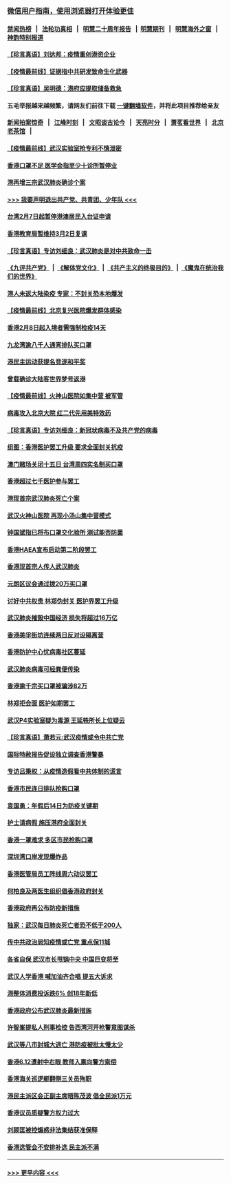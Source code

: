 ### [微信用户指南，使用浏览器打开体验更佳](https://github.com/gfw-breaker/banned-news1/blob/master/indexes/wechat-guide.md?t=0)
#### [禁闻热榜](热点新闻.md?t=0)  &nbsp;&nbsp;|&nbsp;&nbsp; [法轮功真相](https://github.com/gfw-breaker/truth/blob/master/README.md?t=0) &nbsp;&nbsp;|&nbsp;&nbsp; [明慧二十周年报告](https://github.com/gfw-breaker/mh-reports/blob/master/README.md?t=0) &nbsp;&nbsp;|&nbsp;&nbsp;[明慧期刊](https://github.com/gfw-breaker/mh-qikan) &nbsp;&nbsp;|&nbsp;&nbsp; [明慧海外之窗](https://github.com/gfw-breaker/mh-news/blob/master/README.md?t=0) &nbsp;&nbsp;|&nbsp;&nbsp; [神韵特别报道](https://github.com/gfw-breaker/mh-news/blob/master/shenyun.md?t=0)
#### [【珍言真语】刘达邦：疫情重创港资企业](../pages/nsc415/n11854274.md?t=02090622) 
#### [【疫情最前线】证据指中共研发致命生化武器](../pages/nsc415/n11853087.md?t=02090622) 
#### [【珍言真语】吴明德：港府应提取储备救急](../pages/nsc415/n11852734.md?t=02090622) 
#### 五毛举报越来越频繁，请网友们前往下载 [一键翻墙软件](https://github.com/gfw-breaker/ssr-accounts)，并将此项目推荐给亲友
#### [新闻拍案惊奇](https://github.com/gfw-breaker/banned-news1/blob/master/pages/link4.md) &nbsp;&nbsp;|&nbsp;&nbsp; [江峰时刻](https://github.com/gfw-breaker/banned-news1/blob/master/pages/link4.md) &nbsp;&nbsp;|&nbsp;&nbsp; [文昭谈古论今](https://github.com/gfw-breaker/banned-news1/blob/master/pages/link4.md) &nbsp;&nbsp;|&nbsp;&nbsp; [天亮时分](https://github.com/gfw-breaker/banned-news1/blob/master/pages/link4.md) &nbsp;&nbsp;|&nbsp;&nbsp; [萧茗看世界](https://github.com/gfw-breaker/banned-news1/blob/master/pages/link4.md) &nbsp;&nbsp;|&nbsp;&nbsp; [北京老茶馆](https://github.com/gfw-breaker/banned-news1/blob/master/pages/link4.md) &nbsp;&nbsp;|&nbsp;&nbsp; 
#### [【疫情最前线】武汉实验室抢专利不慎泄密](../pages/nsc415/n11850310.md?t=02090622) 
#### [香港口罩不足 医学会指至少十诊所暂停业](../pages/nsc415/n11850301.md?t=02090622) 
#### [港再增三宗武汉肺炎确诊个案](../pages/nsc415/n11850328.md?t=02090622) 
#### [>>> 我要声明退出共产党、共青团、少年队 <<<](https://github.com/begood0513/goodnews/blob/master/quit/letter.md) 
#### [台湾2月7日起暂停港澳居民入台证申请](../pages/nsc415/n11850304.md?t=02090622) 
#### [香港教育局暂维持3月2日复课](../pages/nsc415/n11850260.md?t=02090622) 
#### [【珍言真语】专访刘细良：武汉肺炎是对中共致命一击](../pages/nsc415/n11849934.md?t=02090622) 
#### [《九评共产党》](https://github.com/begood0513/9ping.md/blob/master/README.md) &nbsp;|&nbsp; [《解体党文化》](../../../../jtdwh.md/blob/master/README.md)  &nbsp;|&nbsp; [《共产主义的终极目的》](../../../../gczydzjmd.md/blob/master/README.md) &nbsp;|&nbsp; [《魔鬼在统治我们的世界》](../../../../mgztzwmdsj.md/blob/master/README.md) 
#### [港人未返大陆染疫 专家：不封关恐本地爆发](../pages/nsc415/n11848021.md?t=02090622) 
#### [【疫情最前线】北京复兴医院爆发群体感染](../pages/nsc415/n11847626.md?t=02090622) 
#### [香港2月8日起入境者需强制检疫14天](../pages/nsc415/n11847658.md?t=02090622) 
#### [九龙湾逾八千人通宵排队买口罩](../pages/nsc415/n11847647.md?t=02090622) 
#### [港民主运动获提名竞逐和平奖](../pages/nsc415/n11847633.md?t=02090622) 
#### [曾载确诊大陆客世界梦号返港](../pages/nsc415/n11847608.md?t=02090622) 
#### [【疫情最前线】火神山医院如集中营 被军管](../pages/nsc415/n11847524.md?t=02090622) 
#### [病毒攻入北京大院 红二代先用美特效药](../pages/nsc415/n11847427.md?t=02090622) 
#### [【珍言真语】专访刘细良：新冠状病毒不及共产党的病毒](../pages/nsc415/n11847164.md?t=02090622) 
#### [组图：香港医护罢工升级 要求全面封关抗疫](../pages/nsc415/n11844107.md?t=02090622) 
#### [澳门赌场关闭十五日 台湾周四实名制买口罩](../pages/nsc415/n11845083.md?t=02090622) 
#### [香港超过七千医护参与罢工](../pages/nsc415/n11845051.md?t=02090622) 
#### [港现首宗武汉肺炎死亡个案](../pages/nsc415/n11844998.md?t=02090622) 
#### [武汉火神山医院 再现小汤山集中营模式](../pages/nsc415/n11844763.md?t=02090622) 
#### [钟国斌指已将布口罩交化验所 测试能否防菌](../pages/nsc415/n11842783.md?t=02090622) 
#### [香港HAEA宣布启动第二阶段罢工](../pages/nsc415/n11842723.md?t=02090622) 
#### [香港现首宗人传人武汉肺炎](../pages/nsc415/n11842766.md?t=02090622) 
#### [元朗区议会通过拨20万买口罩](../pages/nsc415/n11842754.md?t=02090622) 
#### [讨好中共权贵 林郑伪封关 医护界罢工升级](../pages/nsc415/n11842359.md?t=02090622) 
#### [武汉肺炎摧毁中国经济 损失将超过16万亿](../pages/nsc415/n11839723.md?t=02090622) 
#### [香港美孚街坊连续两日反对设隔离营](../pages/nsc415/n11839962.md?t=02090622) 
#### [香港防护中心忧病毒社区蔓延](../pages/nsc415/n11839933.md?t=02090622) 
#### [武汉肺炎病毒可经粪便传染](../pages/nsc415/n11839939.md?t=02090622) 
#### [香港逾千宗买口罩被骗涉82万](../pages/nsc415/n11839914.md?t=02090622) 
#### [林郑拒会面 医护如期罢工](../pages/nsc415/n11839892.md?t=02090622) 
#### [武汉P4实验室疑为毒源 王延轶所长上位疑云](../pages/nsc415/n11835543.md?t=02090622) 
#### [【珍言真语】萧若元:武汉疫情或令中共亡党](../pages/nsc415/n11829394.md?t=02090622) 
#### [国际特赦报告促设独立调查香港警暴](../pages/nsc415/n11833845.md?t=02090622) 
#### [专访吕秉权：从疫情造假看中共体制的谎言](../pages/nsc415/n11833813.md?t=02090622) 
#### [香港市民连日排队抢购口罩](../pages/nsc415/n11833794.md?t=02090622) 
#### [袁国勇：年假后14日为防疫关键期](../pages/nsc415/n11831088.md?t=02090622) 
#### [护士请病假 施压港府全面封关](../pages/nsc415/n11831030.md?t=02090622) 
#### [香港一罩难求 多区市民抢购口罩](../pages/nsc415/n11831002.md?t=02090622) 
#### [深圳湾口岸发现爆炸品](../pages/nsc415/n11828802.md?t=02090622) 
#### [香港医管局员工阵线周六动议罢工](../pages/nsc415/n11828762.md?t=02090622) 
#### [何柏良及两医生组织倡香港政府封关](../pages/nsc415/n11828749.md?t=02090622) 
#### [香港政府再公布防疫新措施](../pages/nsc415/n11828716.md?t=02090622) 
#### [独家：武汉每日肺炎死亡者恐不低于200人](../pages/nsc415/n11828240.md?t=02090622) 
#### [传中共政治局知疫情或亡党 重点保11城](../pages/nsc415/n11828145.md?t=02090622) 
#### [各省自保 武汉市长甩锅中央 中国巨变将至](../pages/nsc415/n11828021.md?t=02090622) 
#### [武汉人学香港 喊加油齐合唱 提五大诉求](../pages/nsc415/n11827046.md?t=02090622) 
#### [港整体消费投诉跌6% 创18年新低](../pages/nsc415/n11817280.md?t=02090622) 
#### [香港政府公布武汉肺炎最新措施](../pages/nsc415/n11817152.md?t=02090622) 
#### [许智峯提私人刑事检控 告西湾河开枪警意图谋杀](../pages/nsc415/n11817132.md?t=02090622) 
#### [武汉等八市封城大逃亡 港防疫被批太慢太少](../pages/nsc415/n11817058.md?t=02090622) 
#### [香港6.12遭射中右眼 教师入禀向警方索偿](../pages/nsc415/n11814678.md?t=02090622) 
#### [香港海关巡逻艇翻侧三关员殉职](../pages/nsc415/n11814604.md?t=02090622) 
#### [港民主派区会正副主席晤陈茂波 倡全民派1万元](../pages/nsc415/n11814582.md?t=02090622) 
#### [香港议员质疑警方权力过大](../pages/nsc415/n11814560.md?t=02090622) 
#### [刘颕匡被控煽惑非法集结获准保释](../pages/nsc415/n11811727.md?t=02090622) 
#### [香港选管会不安排补选 民主派不满](../pages/nsc415/n11811691.md?t=02090622) 

----
#### [ >>> 更早内容 <<< ](../indexes/nsc415-earlier.md)
